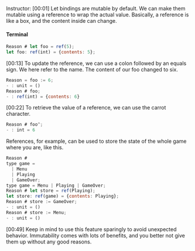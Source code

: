 Instructor: [00:01] Let bindings are mutable by default. We can make them mutable using a reference to wrap the actual value. Basically, a reference is like a box, and the content inside can change. 

#### Terminal
```javascript
Reason # let foo = ref(5);
let foo: ref(int) = {contents: 5};
```

[00:13] To update the reference, we can use a colon followed by an equals sign. We here refer to the name. The content of our foo changed to six. 

```javascript
Reason = foo := 6;
- : unit = ()
Reason # foo;
- : ref(int) = {contents: 6}
```

[00:22] To retrieve the value of a reference, we can use the carrot character. 

```javascript 
Reason # foo^;
- : int = 6
```

References, for example, can be used to store the state of the whole game where you are, like this. 

```javascript
Reason # 
type game =
  | Menu
  | Playing
  | GameOver;
type game = Menu | Playing | GameOver;
Reason # let store = ref(Playing);
let store: ref(game) = {contents: Playing};
Reason # store := GameOver;
- : unit = ()
Reason # store := Menu;
- : unit = ()
```

[00:49] Keep in mind to use this feature sparingly to avoid unexpected behavior. Immutability comes with lots of benefits, and you better not give them up without any good reasons.